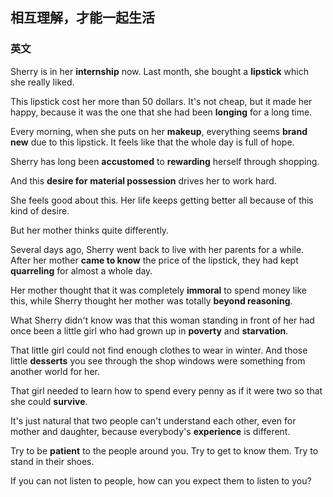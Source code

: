 ## 相互理解，才能一起生活  
### 英文  
Sherry is in her **internship** now. Last month, she bought a **lipstick** which she really liked.

This lipstick cost her more than 50 dollars. It's not cheap, but it made her happy, because it was the one that she had been **longing** for a long time.

Every morning, when she puts on her **makeup**, everything seems **brand new** due to this lipstick. It feels like that the whole day is full of hope.

Sherry has long been **accustomed** to **rewarding** herself through shopping.

And this **desire for** **material possession** drives her to work hard.

She feels good about this. Her life keeps getting better all because of this kind of desire.

But her mother thinks quite differently.

Several days ago, Sherry went back to live with her parents for a while. After her mother **came to know** the price of the lipstick, they had kept **quarreling**  for almost a whole day.

Her mother thought that it was completely **immoral** to spend money like this, while Sherry thought her mother was totally **beyond reasoning**.

What Sherry didn't know was that this woman standing in front of her had once been a little girl who had grown up in **poverty** and **starvation**.

That little girl could not find enough clothes to wear in winter. And those little **desserts** you see through the shop windows were something from another world for her.

That girl needed to learn how to spend every penny as if it were two so that she could **survive**.

It's just natural that two people can't understand each other, even for mother and daughter, because everybody's **experience** is different.

Try to be **patient** to the people around you. Try to get to know them. Try to stand in their shoes.

If you can not listen to people, how can you expect them to listen to you?

